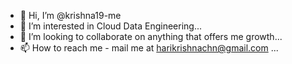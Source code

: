 - 👋 Hi, I’m @krishna19-me
- 👀 I’m interested in Cloud Data Engineering...
- 💞️ I’m looking to collaborate on anything that offers me growth...
- 📫 How to reach me - mail me at harikrishnachn@gmail.com ...

<!---
krishna19-me/krishna19-me is a ✨ special ✨ repository because its `README.md` (this file) appears on your GitHub profile.
You can click the Preview link to take a look at your changes.
--->
